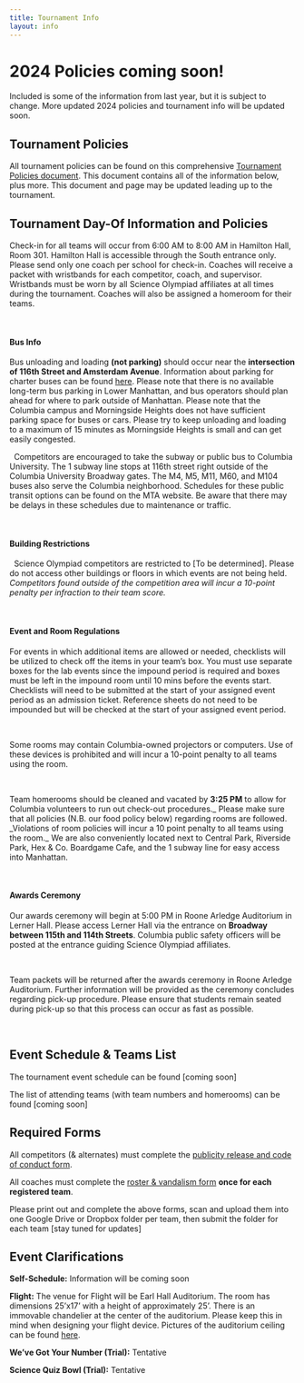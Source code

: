 ```yaml
---
title: Tournament Info
layout: info
---
```


# 2024 Policies coming soon!

Included is some of the information from last year, but it is subject to change.
More updated 2024 policies and tournament info will be updated soon.

## **Tournament Policies**

All tournament policies can be found on this comprehensive [Tournament Policies document](https://docs.google.com/document/d/1fzkt4LLBKsnJflHD-6r_KvFj5zyQBr7Gi_vtzA2CmB0/). This document contains all of the information below, plus more. This document and page may be updated leading up to the tournament.

## **Tournament Day-Of Information and Policies**

Check-in for all teams will occur from 6:00 AM to 8:00 AM in Hamilton Hall, Room 301. Hamilton Hall is accessible through the South entrance only. Please send only one coach per school for check-in. Coaches will receive a packet with wristbands for each competitor, coach, and supervisor. Wristbands must be worn by all Science Olympiad affiliates at all times during the tournament. Coaches will also be assigned a homeroom for their teams.

&nbsp;

#### Bus Info

Bus unloading and loading **(not parking)** should occur near the **intersection of 116th Street and Amsterdam Avenue**. Information about parking for charter buses can be found [here](https://www.nyc.gov/html/dot/html/ferrybus/charterbus.shtml). Please note that there is no available long-term bus parking in Lower Manhattan, and bus operators should plan ahead for where to park outside of Manhattan. Please note that the Columbia campus and Morningside Heights does not have sufficient parking space for buses or cars. Please try to keep unloading and loading to a maximum of 15 minutes as Morningside Heights is small and can get easily congested.

&nbsp;
Competitors are encouraged to take the subway or public bus to Columbia University. The 1 subway line stops at 116th street right outside of the Columbia University Broadway gates. The M4, M5, M11, M60, and M104 buses also serve the Columbia neighborhood. Schedules for these public transit options can be found on the MTA website. Be aware that there may be delays in these schedules due to maintenance or traffic.

&nbsp;
&nbsp;

#### Building Restrictions

&nbsp;
Science Olympiad competitors are restricted to [To be determined]. Please do not access other buildings or floors in which events are not being held. _Competitors found outside of the competition area will incur a 10-point penalty per infraction to their team score._

&nbsp;

#### Event and Room Regulations

For events in which additional items are allowed or needed, checklists will be utilized to check off the items in your team’s box. You must use separate boxes for the lab events since the impound period is required and boxes must be left in the impound room until 10 mins before the events start. Checklists will need to be submitted at the start of your assigned event period as an admission ticket. Reference sheets do not need to be impounded but will be checked at the start of your assigned event period.

&nbsp;

Some rooms may contain Columbia-owned projectors or computers. Use of these devices is prohibited and will incur a 10-point penalty to all teams using the room.

&nbsp;

Team homerooms should be cleaned and vacated by **3:25 PM** to allow for Columbia volunteers to run out check-out procedures.\_ Please make sure that all policies (N.B. our food policy below) regarding rooms are followed. \_Violations of room policies will incur a 10 point penalty to all teams using the room.\_ We are also conveniently located next to Central Park, Riverside Park, Hex & Co. Boardgame Cafe, and the 1 subway line for easy access into Manhattan.

&nbsp;

#### Awards Ceremony

Our awards ceremony will begin at 5:00 PM in Roone Arledge Auditorium in Lerner Hall. Please access Lerner Hall via the entrance on **Broadway between 115th and 114th Streets**. Columbia public safety officers will be posted at the entrance guiding Science Olympiad affiliates.

&nbsp;

Team packets will be returned after the awards ceremony in Roone Arledge Auditorium. Further information will be provided as the ceremony concludes regarding pick-up procedure. Please ensure that students remain seated during pick-up so that this process can occur as fast as possible.

&nbsp;

## **Event Schedule & Teams List**

The tournament event schedule can be found [coming soon]

<!-- [here](https://docs.google.com/spreadsheets/d/1bXm0771iAZCyP7o-EQcDlos_wHdpZ9wvh0h4GoqnL_k/edit#gid=0). -->

The list of attending teams (with team numbers and homerooms) can be found [coming soon]

<!-- [here](https://drive.google.com/file/d/1EGNX54uHr2ejXQwZd5m9Eu4LqeRHh-Es/view?usp=sharing). -->

## **Required Forms**

All competitors (& alternates) must complete the [publicity release and code of conduct form](https://drive.google.com/open?id=1QeVx6K1pF4mJwSk6TXKPueO01qUDoGU1).

All coaches must complete the [roster & vandalism form](https://drive.google.com/file/d/1xAN8OU_Ge_H3Jh47LZyYEyErafXPRveS/view?usp=sharing) **once for each registered team**.

Please print out and complete the above forms, scan and upload them into one Google Drive or Dropbox folder per team, then submit the folder for each team [stay tuned for updates]

<!-- to the following Google form by **11:59PM ET January 21st, 2023**: [Form coming soon] -->

<!-- [Release Forms Submission - Columbia University Science Olympiad 2023](https://docs.google.com/forms/d/e/1FAIpQLSfphoFfo3MQbbXs_YGonbaaisSt2rdlEuJ-qxIBwzszVyXqPw/viewform?usp=sf_link) -->

## **Event Clarifications**

**Self-Schedule:** Information will be coming soon

<!-- Self-scheduling for engineering events (one hour time slots) and the Preliminaries Round of Science Quiz Bowl (20 minute time slots) will open at 3PM EST on January 16th, 2024 via google forms. -->

**Flight:** The venue for Flight will be Earl Hall Auditorium. The room has dimensions 25’x17’ with a height of approximately 25’. There is an immovable chandelier at the center of the auditorium. Please keep this in mind when designing your flight device. Pictures of the auditorium ceiling can be found [here](https://drive.google.com/file/d/14bIp1Kvv59TWBG-9V0OWv7S8vb6okSND/view?usp=sharing).

**We’ve Got Your Number (Trial):** Tentative

<!-- We’ve Got Your Number will be run according to the Texas State Science Olympiad Trial rules found [here](https://artscioutreach.tamu.edu/pdfs/olympiad_2023/texas_c_wevegotyournumber_23.pdf). We will be allotting 40 minutes for the event, which begins at 7:00 AM. An online solving application can be found [here](https://byronxu99.github.io/wgyn/) for practice purposes. -->

**Science Quiz Bowl (Trial):** Tentative

<!-- Science Quiz Bowl rules can be found [here](https://docs.google.com/document/d/1SFaar0HUIAUjO2btpyJgO0Fi5_IbELzE/edit). Note that the instructions are different from previous editions held elsewhere. Teams of three individuals are welcome. Two main rounds will be held: (1) Preliminaries round, which is a Kahoot style tournament among five-six teams of 20 multiple-choice questions. The highest scoring team per time slot will advance to the Finals Round automatically. The two highest scoring runner-ups will additionally be invited to the Finals Round. (2) Finals Round will be held in the Roone Auditorium of Lerner and will be an eight-team tournament available for public viewing. The format will involve 10 short answer questions with the highest scoring team advancing throughout the tournament. -->
